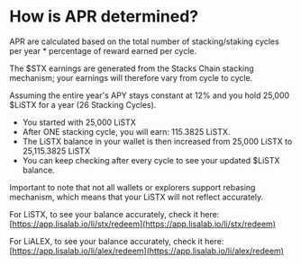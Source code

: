 # How is APR determined?

APR are calculated based on the total number of stacking/staking cycles per year \* percentage of reward earned per cycle.

The $STX earnings are generated from the Stacks Chain stacking mechanism; your earnings will therefore vary from cycle to cycle.

Assuming the entire year's APY stays constant at 12% and you hold 25,000 $LiSTX for a year (26 Stacking Cycles).

* You started with 25,000 LiSTX
* After ONE stacking cycle, you will earn: 115.3825 LiSTX.
* The LiSTX balance in your wallet is then increased from 25,000 LiSTX to 25,115.3825 LiSTX
* You can keep checking after every cycle to see your updated $LiSTX balance.

Important to note that not all wallets or explorers support rebasing mechanism, which means that your LiSTX will not reflect accurately.

For LiSTX, to see your balance accurately, check it here: [https://app.lisalab.io/li/stx/redeem](https://app.lisalab.io/li/stx/redeem)

For LiALEX,  to see your balance accurately, check it here: [https://app.lisalab.io/li/alex/redeem](https://app.lisalab.io/li/alex/redeem)
